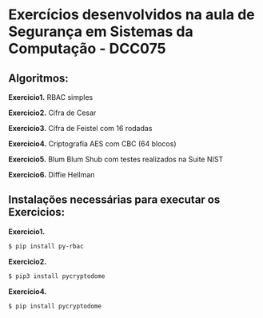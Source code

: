 # Exercícios desenvolvidos na aula de Segurança em Sistemas da Computação - DCC075

## Algoritmos:

**Exercicio1.** RBAC simples

**Exercicio2.** Cifra de Cesar

**Exercicio3.** Cifra de Feistel com 16 rodadas

**Exercicio4.** Criptografia AES com CBC (64 blocos)

**Exercicio5.** Blum Blum Shub com testes realizados na Suite NIST

**Exercicio6.** Diffie Hellman

## Instalações necessárias para executar os Exercicios:

**Exercicio1.** 

```bash
$ pip install py-rbac
```

**Exercicio2.** 

```bash
$ pip3 install pycryptodome
```

**Exercicio4.**

```bash
$ pip install pycryptodome
```
